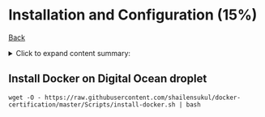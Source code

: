 # Installation and Configuration (15%)

[Back](../ReadMe.md)

<details>
  <summary>
    Click to expand content summary:
  </summary>
  
+ Demonstrate​​ the​ ​ability​​ to​ ​upgrade ​​the ​​Docker ​​engine
+ Complete​​ setup ​​of ​​repo,​​select ​​a ​​storage​​driver, ​​and ​​complete​​ installation​​ of ​​Docker engine ​​on ​​multiple ​​platforms
+ [Configure ​​logging ​​drivers ​​(splunk,​ ​journald, ​​etc)](./Logging.md)
+ [Setup ​​swarm,​​ configure ​​managers,​ ​add ​​nodes, ​​and ​​setup ​​backup ​​schedule]([Back](/setup-swarm.md))
+ Create​​ and ​​manager ​​user​ ​and ​​teams
+ Interpret​​ errors​ ​to ​​troubleshoot ​​installation ​​issues​ ​without ​​assistance
+ Outline ​​the​​ sizing​​ requirements ​​prior ​​to ​​installation
+ Understand ​​namespaces,​ ​cgroups,​ ​and​ ​configuration ​​of ​​certificates
+ Use​​ certificate-based ​​client-server​ ​authentication​​ to​ ​ensure​​ a ​​Docker​​ daemon​​ has​​ the rights​ ​to ​​access ​​images​​ on ​​a ​​registry
+ Consistently​​ repeat​​ steps ​​to ​​deploy ​​Docker ​​​​engine, ​​UCP, ​​and ​​DTR ​​on ​​AWS ​​and ​​on premises ​​in ​​an​ ​HA ​​config
+ Complete​​ configuration ​​of ​​backups ​​for ​​UCP ​​and ​​DTR
+ Configure​​ the​ ​Docker​​ daemon​​ to​​ start​​ on​ ​boot
 </details>

## Install Docker on Digital Ocean droplet
```
wget -O - https://raw.githubusercontent.com/shailensukul/docker-certification/master/Scripts/install-docker.sh | bash
```